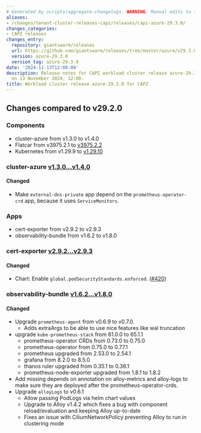 ```yaml
---
# Generated by scripts/aggregate-changelogs. WARNING: Manual edits to this files will be overwritten.
aliases:
- /changes/tenant-cluster-releases-capz/releases/capz-azure-29.3.0/
changes_categories:
- CAPZ releases
changes_entry:
  repository: giantswarm/releases
  url: https://github.com/giantswarm/releases/tree/master/azure/v29.3.0
  version: azure-29.3.0
  version_tag: azure-29.3.0
date: '2024-11-13T12:00:00'
description: Release notes for CAPZ workload cluster release azure-29.3.0, published
  on 13 November 2024, 12:00.
title: Workload cluster release azure-29.3.0 for CAPZ
---
```


## Changes compared to v29.2.0

### Components

- cluster-azure from v1.3.0 to v1.4.0
- Flatcar from v3975.2.1 to [v3975.2.2](https://www.flatcar.org/releases#release-3975.2.2)
- Kubernetes from v1.29.9 to [v1.29.10](https://github.com/kubernetes/kubernetes/blob/master/CHANGELOG/CHANGELOG-1.29.md#changelog-since-v1299)

### cluster-azure [v1.3.0...v1.4.0](https://github.com/giantswarm/cluster-azure/compare/v1.3.0...v1.4.0)

#### Changed

- Make `external-dns-private` app depend on the `prometheus-operator-crd` app, because it uses `ServiceMonitors`.

### Apps

- cert-exporter from v2.9.2 to v2.9.3
- observability-bundle from v1.6.2 to v1.8.0

### cert-exporter [v2.9.2...v2.9.3](https://github.com/giantswarm/cert-exporter/compare/v2.9.2...v2.9.3)

#### Changed

- Chart: Enable `global.podSecurityStandards.enforced`. ([#420](https://github.com/giantswarm/cert-exporter/pull/420))

### observability-bundle [v1.6.2...v1.8.0](https://github.com/giantswarm/observability-bundle/compare/v1.6.2...v1.8.0)

#### Changed

- Upgrade `prometheus-agent` from v0.6.9 to v0.7.0.
  - Adds extraArgs to be able to use nice features like wal truncation
- upgrade `kube-prometheus-stack` from 61.0.0 to 65.1.1
  - prometheus-operator CRDs from 0.73.0 to 0.75.0
  - prometheus-operator from 0.75.0 to 0.77.1
  - prometheus upgraded from 2.53.0 to 2.54.1
  - grafana from 8.2.0 to 8.5.0
  - thanos ruler upgraded from 0.35.1 to 0.36.1
  - prometheus-node-exporter upgraded from 1.8.1 to 1.8.2
- Add missing depends on annotation on alloy-metrics and alloy-logs to make sure they are deployed after the prometheus-operator-crds.
- Upgrade `alloyLogs` to v0.6.1
  - Allow passing PodLogs via helm chart values
  - Upgrade to Alloy v1.4.2 which fixes a bug with component reload/evaluation and keeping Alloy up-to-date
  - Fixes an issue with CiliumNetworkPolicy preventing Alloy to run in clustering mode

